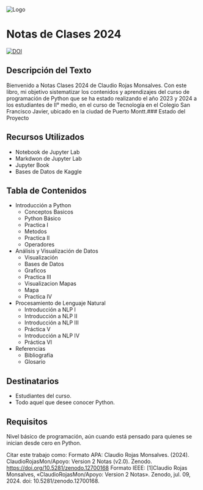 ![Logo](https://github.com/ClaudioRojasMon/Trayectorias_Academicas/blob/79b362cb03730b1e8f20d9116f9fc4cbfddd78fc/Original%20Logo.png)

# Notas de  Clases 2024

[![DOI](https://zenodo.org/badge/DOI/10.5281/zenodo.12700168.svg)](https://doi.org/10.5281/zenodo.12700168)


## Descripción del Texto

Bienvenido a Notas Clases 2024 de Claudio Rojas Monsalves. Con este libro, mi objetivo sistematizar los contenidos y aprendizajes del curso de programación de Python que se ha estado realizando el año 2023 y 2024 a los estudiantes de II° medio, en el curso de Tecnología en el Colegio San Francisco Javier, ubicado en la ciudad de Puerto Montt.### Estado del Proyecto

## Recursos Utilizados

- Notebook de Jupyter Lab
- Markdwon de Jupyter Lab
- Jupyter Book
- Bases de Datos de Kaggle

## Tabla de Contenidos  

-  Introducción a Python
    - Conceptos Basicos
    - Python Básico
    - Practica I
    - Metodos
    - Practica II
    - Operadores
 - Análisis y Visualización de Datos
    - Visualización
    - Bases de Datos
    - Graficos
    - Practica III
    - Visualizacion Mapas
    - Mapa
    - Practica IV
- Procesamiento de Lenguaje Natural
    - Introducción a NLP I
    - Introducción a NLP II
    - Introducción a NLP III
    - Práctica V
    - Introducción a NLP IV
    - Práctica VI
- Referencias
    - Bibliografía
    - Glosario

## Destinatarios

- Estudiantes del curso.
- Todo aquel que desee conocer Python. 

## Requisitos

Nivel básico de programación, aún cuando está pensado para quienes se inician desde cero en Python.

Citar este trabajo como:
Formato APA: Claudio Rojas Monsalves. (2024). ClaudioRojasMon/Apoyo: Version 2 Notas (v2.0). Zenodo. https://doi.org/10.5281/zenodo.12700168
Formato IEEE: [1]Claudio Rojas Monsalves, «ClaudioRojasMon/Apoyo: Version 2 Notas». Zenodo, jul. 09, 2024. doi: 10.5281/zenodo.12700168.
